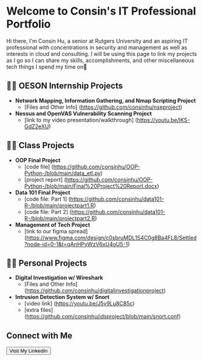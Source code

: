 # Welcome to Consin's IT Professional Portfolio

Hi there, I'm Consin Hu, a senior at Rutgers University and an aspiring IT professional with concentrations in security and management as well as interests in cloud and consulting. I will be using this page to link my projects as I go so I can share my skills, accomplishments, and other miscellaneous tech things I spend my time on👾

<h2>👩‍💻 OESON Internship Projects</h2>

- <b> Network Mapping, Information Gathering, and Nmap Scripting Project</b>
  - [Files and Other Info] (https://github.com/consinhu/nseproject)
- <b> Nessus and OpenVAS Vulnerability Scanning Project</b>
  - [link to my video presentation/walkthrough] (https://youtu.be/lKS-GdZ2eXU)
    
<h2>👩‍💻 Class Projects</h2>

- <b> OOP Final Project </b>
  - [code file] (https://github.com/consinhu/OOP-Python-/blob/main/data_etl.py)
  - [project report] (https://github.com/consinhu/OOP-Python-/blob/main/Final%20Project%20Report.docx)
- <b> Data 101 Final Project</b>
  - [code file: Part 1] (https://github.com/consinhu/data101-R-/blob/main/projectpart1.R)
  - [code file: Part 2] (https://github.com/consinhu/data101-R-/blob/main/projectpart2.R)
- <b> Management of Tech Project </b>
  - [link to our figma spread] (https://www.figma.com/design/c0sbruMDL1S4C0g8Ba4FL8/Settled?node-id=0-1&t=qAnHPyWzV6xU4oU5-1)

<h2>👩‍💻 Personal Projects</h2>

- <b> Digital Investigation w/ Wireshark </b>
  - [Files and Other Info] (https://github.com/consinhu/digitalinvestigationproject)
- <b> Intrusion Detection System w/ Snort </b>
  - [video link] (https://youtu.be/J5v9Lu8C85c)
  - [extra files] (https://github.com/consinhu/idsproject/blob/main/snort.conf)

<h2>Connect with Me</h2>
    <a href="https://www.linkedin.com/in/consin-hu/" target="_blank" rel="noopener noreferrer">
        <button>Visit My LinkedIn</button>
